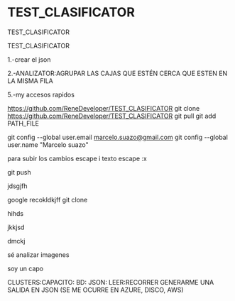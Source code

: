 # TEST_CLASIFICATOR
TEST_CLASIFICATOR


TEST_CLASIFICATOR




1.-crear el json

2.-ANALIZATOR:AGRUPAR LAS CAJAS QUE ESTÉN CERCA
QUE ESTEN EN LA MISMA FILA






5.-my accesos rapidos

https://github.com/ReneDeveloper/TEST_CLASIFICATOR
git clone https://github.com/ReneDeveloper/TEST_CLASIFICATOR
git pull
git add PATH_FILE



git config --global user.email marcelo.suazo@gmail.com
git config --global user.name "Marcelo suazo"

para subir los cambios
escape
i
texto
escape
:x

git push














jdsgjfh



















google recokldkjff
git clone

hihds

jkkjsd


dmckj


sé analizar imagenes


soy un capo









CLUSTERS:CAPACITO:
BD:
JSON:
LEER:RECORRER
GENERARME UNA SALIDA EN JSON (SE ME OCURRE EN AZURE, DISCO, AWS)









